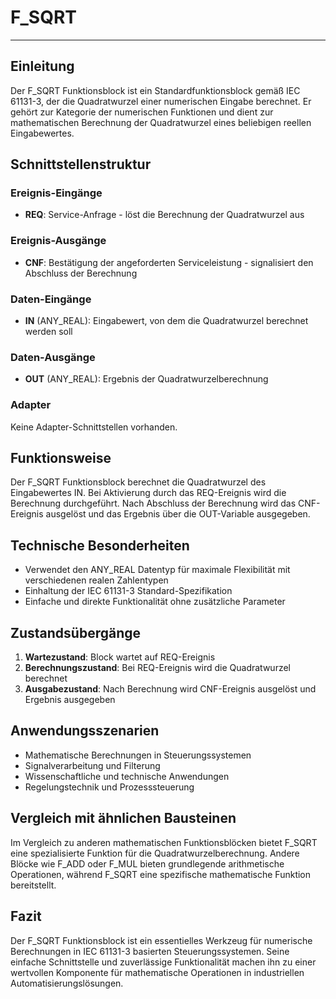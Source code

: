 # F_SQRT

* * * * * * * * * *

## Einleitung
Der F_SQRT Funktionsblock ist ein Standardfunktionsblock gemäß IEC 61131-3, der die Quadratwurzel einer numerischen Eingabe berechnet. Er gehört zur Kategorie der numerischen Funktionen und dient zur mathematischen Berechnung der Quadratwurzel eines beliebigen reellen Eingabewertes.

## Schnittstellenstruktur

### **Ereignis-Eingänge**
- **REQ**: Service-Anfrage - löst die Berechnung der Quadratwurzel aus

### **Ereignis-Ausgänge**
- **CNF**: Bestätigung der angeforderten Serviceleistung - signalisiert den Abschluss der Berechnung

### **Daten-Eingänge**
- **IN** (ANY_REAL): Eingabewert, von dem die Quadratwurzel berechnet werden soll

### **Daten-Ausgänge**
- **OUT** (ANY_REAL): Ergebnis der Quadratwurzelberechnung

### **Adapter**
Keine Adapter-Schnittstellen vorhanden.

## Funktionsweise
Der F_SQRT Funktionsblock berechnet die Quadratwurzel des Eingabewertes IN. Bei Aktivierung durch das REQ-Ereignis wird die Berechnung durchgeführt. Nach Abschluss der Berechnung wird das CNF-Ereignis ausgelöst und das Ergebnis über die OUT-Variable ausgegeben.

## Technische Besonderheiten
- Verwendet den ANY_REAL Datentyp für maximale Flexibilität mit verschiedenen realen Zahlentypen
- Einhaltung der IEC 61131-3 Standard-Spezifikation
- Einfache und direkte Funktionalität ohne zusätzliche Parameter

## Zustandsübergänge
1. **Wartezustand**: Block wartet auf REQ-Ereignis
2. **Berechnungszustand**: Bei REQ-Ereignis wird die Quadratwurzel berechnet
3. **Ausgabezustand**: Nach Berechnung wird CNF-Ereignis ausgelöst und Ergebnis ausgegeben

## Anwendungsszenarien
- Mathematische Berechnungen in Steuerungssystemen
- Signalverarbeitung und Filterung
- Wissenschaftliche und technische Anwendungen
- Regelungstechnik und Prozesssteuerung

## Vergleich mit ähnlichen Bausteinen
Im Vergleich zu anderen mathematischen Funktionsblöcken bietet F_SQRT eine spezialisierte Funktion für die Quadratwurzelberechnung. Andere Blöcke wie F_ADD oder F_MUL bieten grundlegende arithmetische Operationen, während F_SQRT eine spezifische mathematische Funktion bereitstellt.

## Fazit
Der F_SQRT Funktionsblock ist ein essentielles Werkzeug für numerische Berechnungen in IEC 61131-3 basierten Steuerungssystemen. Seine einfache Schnittstelle und zuverlässige Funktionalität machen ihn zu einer wertvollen Komponente für mathematische Operationen in industriellen Automatisierungslösungen.